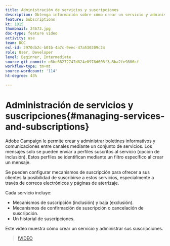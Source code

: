 ```yaml
---
title: Administración de servicios y suscripciones
description: Obtenga información sobre cómo crear un servicio y administrar suscripciones.
feature: Subscriptions
kt: 1815
thumbnail: 24673.jpg
doc-type: feature video
activity: use
team: DOC
exl-id: 2970db2c-b01b-4a7c-9eec-47a530209c24
role: User, Developer
level: Beginner, Intermediate
source-git-commit: e8bc68272747d824e0978d603f3a5ba2fe9806cf
workflow-type: tm+mt
source-wordcount: '114'
ht-degree: 43%

---
```


# Administración de servicios y suscripciones{#managing-services-and-subscriptions}

Adobe Campaign le permite crear y administrar boletines informativos y comunicaciones entre canales mediante un conjunto de servicios. Los mensajes solo se pueden enviar a perfiles suscritos al servicio (opción de inclusión). Estos perfiles se identifican mediante un filtro específico al crear un mensaje.

Se pueden configurar mecanismos de suscripción para ofrecer a sus clientes la posibilidad de suscribirse a estos servicios, especialmente a través de correos electrónicos y páginas de aterrizaje.

Cada servicio incluye:

* Mecanismos de suscripción (inclusión) y baja (exclusión).
* Mecanismos de confirmación de suscripción o cancelación de suscripción.
* Un historial de suscripciones.

Este vídeo muestra cómo crear un servicio y administrar sus suscripciones.

>[!VIDEO](https://video.tv.adobe.com/v/24673?quality=12)
